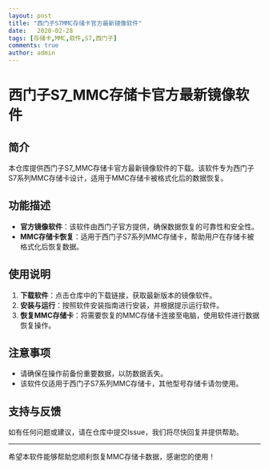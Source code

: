 ```yaml
---
layout: post
title: "西门子S7MMC存储卡官方最新镜像软件"
date:   2020-02-28
tags: [存储卡,MMC,软件,S7,西门子]
comments: true
author: admin
---
```

# 西门子S7_MMC存储卡官方最新镜像软件

## 简介
本仓库提供西门子S7_MMC存储卡官方最新镜像软件的下载。该软件专为西门子S7系列MMC存储卡设计，适用于MMC存储卡被格式化后的数据恢复。

## 功能描述
- **官方镜像软件**：该软件由西门子官方提供，确保数据恢复的可靠性和安全性。
- **MMC存储卡恢复**：适用于西门子S7系列MMC存储卡，帮助用户在存储卡被格式化后恢复数据。

## 使用说明
1. **下载软件**：点击仓库中的下载链接，获取最新版本的镜像软件。
2. **安装与运行**：按照软件安装指南进行安装，并根据提示运行软件。
3. **恢复MMC存储卡**：将需要恢复的MMC存储卡连接至电脑，使用软件进行数据恢复操作。

## 注意事项
- 请确保在操作前备份重要数据，以防数据丢失。
- 该软件仅适用于西门子S7系列MMC存储卡，其他型号存储卡请勿使用。

## 支持与反馈
如有任何问题或建议，请在仓库中提交Issue，我们将尽快回复并提供帮助。

---

希望本软件能够帮助您顺利恢复MMC存储卡数据，感谢您的使用！